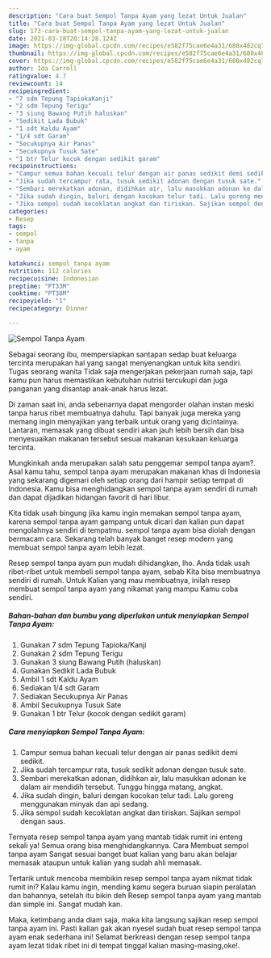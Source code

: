 ```yaml
---
description: "Cara buat Sempol Tanpa Ayam yang lezat Untuk Jualan"
title: "Cara buat Sempol Tanpa Ayam yang lezat Untuk Jualan"
slug: 173-cara-buat-sempol-tanpa-ayam-yang-lezat-untuk-jualan
date: 2021-03-18T20:14:28.124Z
image: https://img-global.cpcdn.com/recipes/e582f75cae6e4a31/680x482cq70/sempol-tanpa-ayam-foto-resep-utama.jpg
thumbnail: https://img-global.cpcdn.com/recipes/e582f75cae6e4a31/680x482cq70/sempol-tanpa-ayam-foto-resep-utama.jpg
cover: https://img-global.cpcdn.com/recipes/e582f75cae6e4a31/680x482cq70/sempol-tanpa-ayam-foto-resep-utama.jpg
author: Ida Carroll
ratingvalue: 4.7
reviewcount: 14
recipeingredient:
- "7 sdm Tepung TapiokaKanji"
- "2 sdm Tepung Terigu"
- "3 siung Bawang Putih haluskan"
- "Sedikit Lada Bubuk"
- "1 sdt Kaldu Ayam"
- "1/4 sdt Garam"
- "Secukupnya Air Panas"
- "Secukupnya Tusuk Sate"
- "1 btr Telur kocok dengan sedikit garam"
recipeinstructions:
- "Campur semua bahan kecuali telur dengan air panas sedikit demi sedikit."
- "Jika sudah tercampur rata, tusuk sedikit adonan dengan tusuk sate."
- "Sembari merekatkan adonan, didihkan air, lalu masukkan adonan ke dalam air mendidih tersebut. Tunggu hingga matang, angkat."
- "Jika sudah dingin, baluri dengan kocokan telur tadi. Lalu goreng menggunakan minyak dan api sedang."
- "Jika sempol sudah kecoklatan angkat dan tiriskan. Sajikan sempol dengan saus."
categories:
- Resep
tags:
- sempol
- tanpa
- ayam

katakunci: sempol tanpa ayam 
nutrition: 112 calories
recipecuisine: Indonesian
preptime: "PT33M"
cooktime: "PT38M"
recipeyield: "1"
recipecategory: Dinner

---
```



![Sempol Tanpa Ayam](https://img-global.cpcdn.com/recipes/e582f75cae6e4a31/680x482cq70/sempol-tanpa-ayam-foto-resep-utama.jpg)

Sebagai seorang ibu, mempersiapkan santapan sedap buat keluarga tercinta merupakan hal yang sangat menyenangkan untuk kita sendiri. Tugas seorang  wanita Tidak saja mengerjakan pekerjaan rumah saja, tapi kamu pun harus memastikan kebutuhan nutrisi tercukupi dan juga panganan yang disantap anak-anak harus lezat.

Di zaman  saat ini, anda sebenarnya dapat mengorder olahan instan meski tanpa harus ribet membuatnya dahulu. Tapi banyak juga mereka yang memang ingin menyajikan yang terbaik untuk orang yang dicintainya. Lantaran, memasak yang dibuat sendiri akan jauh lebih bersih dan bisa menyesuaikan makanan tersebut sesuai makanan kesukaan keluarga tercinta. 



Mungkinkah anda merupakan salah satu penggemar sempol tanpa ayam?. Asal kamu tahu, sempol tanpa ayam merupakan makanan khas di Indonesia yang sekarang digemari oleh setiap orang dari hampir setiap tempat di Indonesia. Kamu bisa menghidangkan sempol tanpa ayam sendiri di rumah dan dapat dijadikan hidangan favorit di hari libur.

Kita tidak usah bingung jika kamu ingin memakan sempol tanpa ayam, karena sempol tanpa ayam gampang untuk dicari dan kalian pun dapat mengolahnya sendiri di tempatmu. sempol tanpa ayam bisa diolah dengan bermacam cara. Sekarang telah banyak banget resep modern yang membuat sempol tanpa ayam lebih lezat.

Resep sempol tanpa ayam pun mudah dihidangkan, lho. Anda tidak usah ribet-ribet untuk membeli sempol tanpa ayam, sebab Kita bisa membuatnya sendiri di rumah. Untuk Kalian yang mau membuatnya, inilah resep membuat sempol tanpa ayam yang nikamat yang mampu Kamu coba sendiri.

<!--inarticleads1-->

##### Bahan-bahan dan bumbu yang diperlukan untuk menyiapkan Sempol Tanpa Ayam:

1. Gunakan 7 sdm Tepung Tapioka/Kanji
1. Gunakan 2 sdm Tepung Terigu
1. Gunakan 3 siung Bawang Putih (haluskan)
1. Gunakan Sedikit Lada Bubuk
1. Ambil 1 sdt Kaldu Ayam
1. Sediakan 1/4 sdt Garam
1. Sediakan Secukupnya Air Panas
1. Ambil Secukupnya Tusuk Sate
1. Gunakan 1 btr Telur (kocok dengan sedikit garam)




<!--inarticleads2-->

##### Cara menyiapkan Sempol Tanpa Ayam:

1. Campur semua bahan kecuali telur dengan air panas sedikit demi sedikit.
1. Jika sudah tercampur rata, tusuk sedikit adonan dengan tusuk sate.
1. Sembari merekatkan adonan, didihkan air, lalu masukkan adonan ke dalam air mendidih tersebut. Tunggu hingga matang, angkat.
1. Jika sudah dingin, baluri dengan kocokan telur tadi. Lalu goreng menggunakan minyak dan api sedang.
1. Jika sempol sudah kecoklatan angkat dan tiriskan. Sajikan sempol dengan saus.




Ternyata resep sempol tanpa ayam yang mantab tidak rumit ini enteng sekali ya! Semua orang bisa menghidangkannya. Cara Membuat sempol tanpa ayam Sangat sesuai banget buat kalian yang baru akan belajar memasak ataupun untuk kalian yang sudah ahli memasak.

Tertarik untuk mencoba membikin resep sempol tanpa ayam nikmat tidak rumit ini? Kalau kamu ingin, mending kamu segera buruan siapin peralatan dan bahannya, setelah itu bikin deh Resep sempol tanpa ayam yang mantab dan simple ini. Sangat mudah kan. 

Maka, ketimbang anda diam saja, maka kita langsung sajikan resep sempol tanpa ayam ini. Pasti kalian gak akan nyesel sudah buat resep sempol tanpa ayam enak sederhana ini! Selamat berkreasi dengan resep sempol tanpa ayam lezat tidak ribet ini di tempat tinggal kalian masing-masing,oke!.

